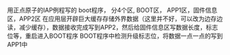 
用正点原子的IAP例程写的 boot程序， 分4个区, BOOT区， APP1区，固件信息区，APP2区
在应用层开辟巨大缓存存储外界数据（这里并不好，可以改为边存边读，减少缓存），数据接收完成写到APP2，然后给固件信息区写数据长度，标志位等，重启进入BOOT程序
BOOT程序中检测升级标志位，将数据一点一点的写到APP1中
